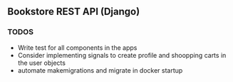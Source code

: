 ## Bookstore REST API (Django)

### TODOS

- Write test for all components in the apps
- Consider implementing signals to create profile and shoopping carts in the user objects
- automate makemigrations and migrate in docker startup
